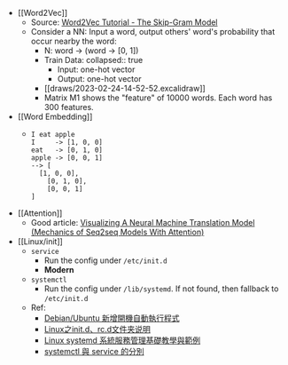 - [[Word2Vec]]
	- Source: [Word2Vec Tutorial - The Skip-Gram Model](http://mccormickml.com/2016/04/19/word2vec-tutorial-the-skip-gram-model/)
	- Consider a NN: Input a word, output others' word's probability that occur nearby the word:
		- N: word -> (word -> [0, 1])
		- Train Data:
		  collapsed:: true
			- Input: one-hot vector
			- Output: one-hot vector
		- [[draws/2023-02-24-14-52-52.excalidraw]]
		- Matrix M1 shows the "feature" of 10000 words. Each word has 300 features.
- [[Word Embedding]]
	- ```
	  I eat apple
	  I     -> [1, 0, 0]
	  eat   -> [0, 1, 0]
	  apple -> [0, 0, 1]
	  --> [
	  	[1, 0, 0],
	      [0, 1, 0],
	      [0, 0, 1]
	  ]
	  ```
- [[Attention]]
	- Good article: [Visualizing A Neural Machine Translation Model (Mechanics of Seq2seq Models With Attention)](https://jalammar.github.io/visualizing-neural-machine-translation-mechanics-of-seq2seq-models-with-attention/)
- [[Linux/init]]
	- `service`
		- Run the config under `/etc/init.d`
		- **Modern**
	- `systemctl`
		- Run the config under `/lib/systemd`. If not found, then fallback to `/etc/init.d`
	- Ref:
		- [Debian/Ubuntu 新增開機自動執行程式](https://felix-lin.com/linux/debianubuntu-%E6%96%B0%E5%A2%9E%E9%96%8B%E6%A9%9F%E8%87%AA%E5%8B%95%E5%9F%B7%E8%A1%8C%E7%A8%8B%E5%BC%8F/)
		- [Linux之init.d、rc.d文件夹说明](https://cloud.tencent.com/developer/article/1533529)
		- [Linux systemd 系統服務管理基礎教學與範例](https://blog.gtwang.org/linux/linux-basic-systemctl-systemd-service-unit-tutorial-examples/)
		- [systemctl 與 service 的分別](https://botnotes.net/2021/04/01/systemctl-service/)